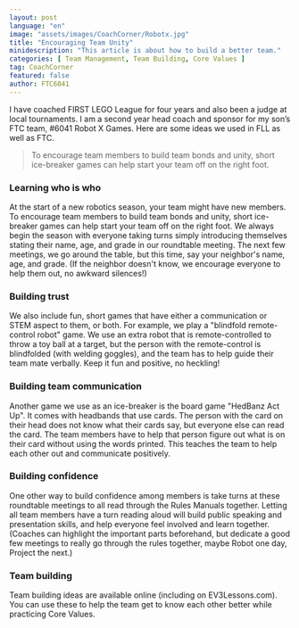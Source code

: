```yaml
---
layout: post
language: "en"
image: "assets/images/CoachCorner/Robotx.jpg"
title: "Encouraging Team Unity"
minidescription: "This article is about how to build a better team."
categories: [ Team Management, Team Building, Core Values ]
tag: CoachCorner
featured: false
author: FTC6041
---
```


I have coached FIRST LEGO League for four years and also been a judge at local tournaments. I am a second year head coach and sponsor for my son’s FTC team, #6041 Robot X Games. Here are some ideas we used in FLL as well as FTC.

> To encourage team members to build team bonds and unity, short ice-breaker games can help start your team off on the right foot.

### Learning who is who

At the start of a new robotics season, your team might have new members. To encourage team members to build team bonds and unity, short ice-breaker games can help start your team off on the right foot. We always begin the season with everyone taking turns simply introducing themselves stating their name, age, and grade in our roundtable meeting. The next few meetings, we go around the table, but this time, say your neighbor's name, age, and grade. (If the neighbor doesn't know, we encourage everyone to help them out, no awkward silences!)

### Building trust

We also include fun, short games that have either a communication or STEM aspect to them, or both. For example, we play a "blindfold remote-control robot" game. We use an extra robot that is remote-controlled to throw a toy ball at a target, but the person with the remote-control is blindfolded (with welding goggles), and the team has to help guide their team mate verbally. Keep it fun and positive, no heckling!

### Building team communication

Another game we use as an ice-breaker is the board game "HedBanz Act Up". It comes with headbands that use cards. The person with the card on their head does not know what their cards say, but everyone else can read the card. The team members have to help that person figure out what is on their card without using the words printed. This teaches the team to help each other out and communicate positively.

### Building confidence

One other way to build confidence among members is take turns at these roundtable meetings to all read through the Rules Manuals together. Letting all team members have a turn reading aloud will build public speaking and presentation skills, and help everyone feel involved and learn together. (Coaches can highlight the important parts beforehand, but dedicate a good few meetings to really go through the rules together, maybe Robot one day, Project the next.)

### Team building
Team building ideas are available online (including on EV3Lessons.com). You can use these to help the team get to know each other better while practicing Core Values.
